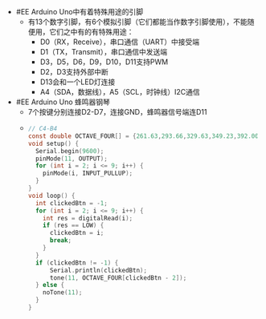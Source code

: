 - #EE Arduino Uno中有着特殊用途的引脚
	- 有13个数字引脚，有6个模拟引脚（它们都能当作数字引脚使用），不能随便用，它们之中有的有特殊用途：
		- D0（RX，Receive），串口通信（UART）中接受端
		- D1（TX，Transmit），串口通信中发送端
		- D3，D5，D6，D9，D10，D11支持PWM
		- D2，D3支持外部中断
		- D13会和一个LED灯连接
		- A4（SDA，数据线），A5（SCL，时钟线）I2C通信
- #EE Arduino Uno 蜂鸣器钢琴
	- 7个按键分别连接D2-D7，连接GND，蜂鸣器信号端连D11
	- ```C
	  // C4-B4
	  const double OCTAVE_FOUR[] = {261.63,293.66,329.63,349.23,392.00,440.00,493.88};
	  void setup() {
	    Serial.begin(9600);
	    pinMode(11, OUTPUT);
	    for (int i = 2; i <= 9; i++) {
	      pinMode(i, INPUT_PULLUP);
	    }
	  }
	  void loop() {
	    int clickedBtn = -1;
	    for (int i = 2; i <= 9; i++) {
	      int res = digitalRead(i);
	      if (res == LOW) {
	        clickedBtn = i;
	        break;
	      }
	    }
	    if (clickedBtn != -1) {
	        Serial.println(clickedBtn);
	        tone(11, OCTAVE_FOUR[clickedBtn - 2]);
	    } else {
	      noTone(11);
	    }
	  }
	  ```